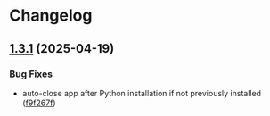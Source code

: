 # Changelog

## [1.3.1](https://github.com/kevlog/coci/compare/v1.3.0...v1.3.1) (2025-04-19)


### Bug Fixes

* auto-close app after Python installation if not previously installed ([f9f267f](https://github.com/kevlog/coci/commit/f9f267f518e948d57f5f1b7b9dc3a7dd53d1c469))

